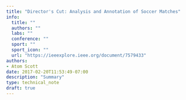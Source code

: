 ```yaml
---
title: "Director's Cut: Analysis and Annotation of Soccer Matches"
info:
  title: ""
  authors: ""
  labs: ""
  conference: ""
  sport: ""
  sport_icon: ""
  url: "https://ieeexplore.ieee.org/document/7579433"
authors:
- Atom Scott
date: 2017-02-20T11:53:49-07:00
description: "Summary"
type: technical_note
draft: true
---
```

